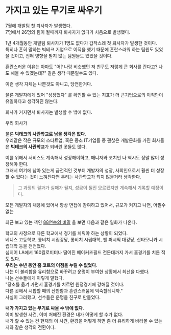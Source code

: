 # 가지고 있는 무기로 싸우기
  
7월에 개발팀 첫 퇴사자가 발생했다.  
7명에서 26명의 팀이 될때까지 퇴사자가 없다가 처음으로 발생했다.  
  
1년 4개월동안 개발팀 퇴사자가 1명도 없다가 갑작스레 첫 퇴사자가 발생한 것이다.  
특히나 흔히 말하는 빅테크 기업으로 이직을 했기 때문에 혼란스러워 하는 팀원도 있었을 것이고, 전혀 영향을 받지 않는 팀원들도 있었을 것이다.  
  
혼란스러운 이유는 아마도 "어? 나랑 비슷했던 저 친구도 저렇게 큰 회사를 간다고? 나도 해볼 수 있겠는데?" 같은 생각 때문일수도 있다.  


이런 생각 자체는 나쁜것도 아니고, 당연한거다.  


물론 개발자에게 있어 "성장했다" 를 확인할 수 있는 지표가 더 큰기업으로의 이직만이 유일하다고 생각하진 않는다.  

회사가 커지면서 퇴사자는 발생할 수 밖에 없다.  


우리 회사가 

물론 **빅테크의 사관학교로 남을 생각은 없다**.  
우리같은 작은 규모의 스타트업, 혹은 중소 IT기업들 중 괜찮은 개발문화를 가진 회사들은 **빅테크의 사관학교**가 되버린 곳들도 많다.  
  

이를 위해서 서비스도 계속해서 성장해야하고, 매니저와 코치인 나 역시도 정말 많이 성장해야 한다.  
그래서 여기에 남아 있는게 금전적인 것부터 개발자의 성장, 사회인으로서 훨씬 더 성장할 수 있다는 것이 느껴진다면 우리는 사관학교가 되지 않을거라 생각한다.  

> 그 과정의 결과가 실패가 될지, 성공이 될진 모르겠지만 계속해서 기록할 예정이다.


모든 개발자의 채용에 있어서 항상 면접에 참여하고 있어서, 
규모가 커지고 나면, 어쩔수 없는 


최근 보고 있는 책인 [88연승의 비밀](https://link.coupang.com/a/CsNHV) 을 보면 다음과 같은 일화가 나온다.  
  
학교의 사정으로 다른 학교에서 경기를 치뤄야 하는 상황이 되었다.  
베니스 고등학교, 롱비치 시립강당, 롱비치 시립대학, 팬 퍼시픽 대강당, 산타모니카 시립대학 등을 전전했다.  
심지어 LA에서 160킬로미터나 떨어진 베이커즈필드 전문대까지 가서 홈경기를 치른 적도 있다.  
**우리는 수년 동안 홈 코트의 이점을 누릴 수 없었다**.  
나는 이 불리함을 유리함으로 바꾸려고 운명이 부여한 상황에서 최선을 다했다.  
나는 선수들에게 이렇게 말했다.  
"장소를 옮겨 가면서 홈경기를 치르면 원정경기에 강해질 것이다.  
다른 곳에서 시합할 때의 산만함과 혼란스러움에 익숙할테니까."  
사실이 그러했고, 선수들은 운명을 친구로 만들었다.  
  
**내가 가지고 있는 무기로 싸울 수 밖에 없다**.  
이미 발생한 사건, 이미 처해진 환경은 내가 어떻게 할 수가 없다.  
내가 할 수 있는 건 현재의 이 사건, 환경을 어떻게 하면 좀 더 유리하게 바라볼 수 있는지와 같은 생각의 전환이다.  
